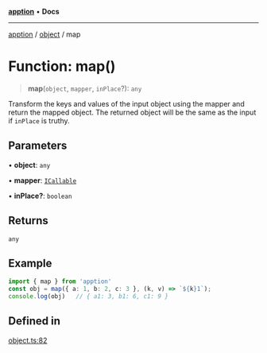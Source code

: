 [**apption**](../../README.md) • **Docs**

***

[apption](../../modules.md) / [object](../README.md) / map

# Function: map()

> **map**(`object`, `mapper`, `inPlace`?): `any`

Transform the keys and values of the input object using the mapper and return the mapped object.
The returned object will be the same as the input if `inPlace` is truthy.

## Parameters

• **object**: `any`

• **mapper**: [`ICallable`](../../action/interfaces/ICallable.md)

• **inPlace?**: `boolean`

## Returns

`any`

## Example

```ts
import { map } from 'apption'
const obj = map({ a: 1, b: 2, c: 3 }, (k, v) => `${k}1`);   
console.log(obj)   // { a1: 3, b1: 6, c1: 9 }
```

## Defined in

[object.ts:82](https://github.com/mksunny1/apption/blob/b82cc0441c2a3fb855ccc4681a8be2e6e4bd52ea/src/object.ts#L82)
